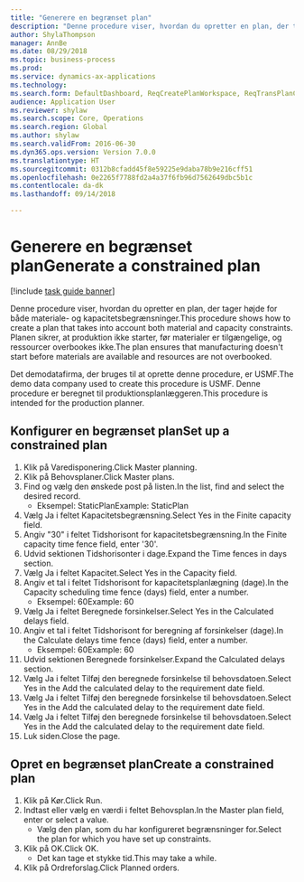 ```yaml
--- 
title: "Generere en begrænset plan"
description: "Denne procedure viser, hvordan du opretter en plan, der tager højde for både materiale- og kapacitetsbegrænsninger."
author: ShylaThompson
manager: AnnBe
ms.date: 08/29/2018
ms.topic: business-process
ms.prod: 
ms.service: dynamics-ax-applications
ms.technology: 
ms.search.form: DefaultDashboard, ReqCreatePlanWorkspace, ReqTransPlanCard, ReqPlanSched
audience: Application User
ms.reviewer: shylaw
ms.search.scope: Core, Operations
ms.search.region: Global
ms.author: shylaw
ms.search.validFrom: 2016-06-30
ms.dyn365.ops.version: Version 7.0.0
ms.translationtype: HT
ms.sourcegitcommit: 0312b8cfadd45f8e59225e9daba78b9e216cff51
ms.openlocfilehash: 0e2265f7788fd2a4a37f6fb96d7562649dbc5b1c
ms.contentlocale: da-dk
ms.lasthandoff: 09/14/2018

---
```

# <a name="generate-a-constrained-plan"></a><span data-ttu-id="5f714-103">Generere en begrænset plan</span><span class="sxs-lookup"><span data-stu-id="5f714-103">Generate a constrained plan</span></span>

[!include [task guide banner](../../includes/task-guide-banner.md)]

<span data-ttu-id="5f714-104">Denne procedure viser, hvordan du opretter en plan, der tager højde for både materiale- og kapacitetsbegrænsninger.</span><span class="sxs-lookup"><span data-stu-id="5f714-104">This procedure shows how to create a plan that takes into account both material and capacity constraints.</span></span> <span data-ttu-id="5f714-105">Planen sikrer, at produktion ikke starter, før materialer er tilgængelige, og ressourcer overbookes ikke.</span><span class="sxs-lookup"><span data-stu-id="5f714-105">The plan ensures that manufacturing doesn't start before materials are available and resources are not overbooked.</span></span> 

<span data-ttu-id="5f714-106">Det demodatafirma, der bruges til at oprette denne procedure, er USMF.</span><span class="sxs-lookup"><span data-stu-id="5f714-106">The demo data company used to create this procedure is USMF.</span></span> <span data-ttu-id="5f714-107">Denne procedure er beregnet til produktionsplanlæggeren.</span><span class="sxs-lookup"><span data-stu-id="5f714-107">This procedure is intended for the production planner.</span></span>


## <a name="set-up-a-constrained-plan"></a><span data-ttu-id="5f714-108">Konfigurer en begrænset plan</span><span class="sxs-lookup"><span data-stu-id="5f714-108">Set up a constrained plan</span></span>
1. <span data-ttu-id="5f714-109">Klik på Varedisponering.</span><span class="sxs-lookup"><span data-stu-id="5f714-109">Click Master planning.</span></span>
2. <span data-ttu-id="5f714-110">Klik på Behovsplaner.</span><span class="sxs-lookup"><span data-stu-id="5f714-110">Click Master plans.</span></span>
3. <span data-ttu-id="5f714-111">Find og vælg den ønskede post på listen.</span><span class="sxs-lookup"><span data-stu-id="5f714-111">In the list, find and select the desired record.</span></span>
    * <span data-ttu-id="5f714-112">Eksempel: StaticPlan</span><span class="sxs-lookup"><span data-stu-id="5f714-112">Example: StaticPlan</span></span>  
4. <span data-ttu-id="5f714-113">Vælg Ja i feltet Kapacitetsbegrænsning.</span><span class="sxs-lookup"><span data-stu-id="5f714-113">Select Yes in the Finite capacity field.</span></span>
5. <span data-ttu-id="5f714-114">Angiv "30" i feltet Tidshorisont for kapacitetsbegrænsning.</span><span class="sxs-lookup"><span data-stu-id="5f714-114">In the Finite capacity time fence field, enter '30'.</span></span>
6. <span data-ttu-id="5f714-115">Udvid sektionen Tidshorisonter i dage.</span><span class="sxs-lookup"><span data-stu-id="5f714-115">Expand the Time fences in days section.</span></span>
7. <span data-ttu-id="5f714-116">Vælg Ja i feltet Kapacitet.</span><span class="sxs-lookup"><span data-stu-id="5f714-116">Select Yes in the Capacity field.</span></span>
8. <span data-ttu-id="5f714-117">Angiv et tal i feltet Tidshorisont for kapacitetsplanlægning (dage).</span><span class="sxs-lookup"><span data-stu-id="5f714-117">In the Capacity scheduling time fence (days) field, enter a number.</span></span>
    * <span data-ttu-id="5f714-118">Eksempel: 60</span><span class="sxs-lookup"><span data-stu-id="5f714-118">Example: 60</span></span>  
9. <span data-ttu-id="5f714-119">Vælg Ja i feltet Beregnede forsinkelser.</span><span class="sxs-lookup"><span data-stu-id="5f714-119">Select Yes in the Calculated delays field.</span></span>
10. <span data-ttu-id="5f714-120">Angiv et tal i feltet Tidshorisont for beregning af forsinkelser (dage).</span><span class="sxs-lookup"><span data-stu-id="5f714-120">In the Calculate delays time fence (days) field, enter a number.</span></span>
    * <span data-ttu-id="5f714-121">Eksempel: 60</span><span class="sxs-lookup"><span data-stu-id="5f714-121">Example: 60</span></span>  
11. <span data-ttu-id="5f714-122">Udvid sektionen Beregnede forsinkelser.</span><span class="sxs-lookup"><span data-stu-id="5f714-122">Expand the Calculated delays section.</span></span>
12. <span data-ttu-id="5f714-123">Vælg Ja i feltet Tilføj den beregnede forsinkelse til behovsdatoen.</span><span class="sxs-lookup"><span data-stu-id="5f714-123">Select Yes in the Add the calculated delay to the requirement date field.</span></span>
13. <span data-ttu-id="5f714-124">Vælg Ja i feltet Tilføj den beregnede forsinkelse til behovsdatoen.</span><span class="sxs-lookup"><span data-stu-id="5f714-124">Select Yes in the Add the calculated delay to the requirement date field.</span></span>
14. <span data-ttu-id="5f714-125">Vælg Ja i feltet Tilføj den beregnede forsinkelse til behovsdatoen.</span><span class="sxs-lookup"><span data-stu-id="5f714-125">Select Yes in the Add the calculated delay to the requirement date field.</span></span>
15. <span data-ttu-id="5f714-126">Luk siden.</span><span class="sxs-lookup"><span data-stu-id="5f714-126">Close the page.</span></span>

## <a name="create-a-constrained-plan"></a><span data-ttu-id="5f714-127">Opret en begrænset plan</span><span class="sxs-lookup"><span data-stu-id="5f714-127">Create a constrained plan</span></span>
1. <span data-ttu-id="5f714-128">Klik på Kør.</span><span class="sxs-lookup"><span data-stu-id="5f714-128">Click Run.</span></span>
2. <span data-ttu-id="5f714-129">Indtast eller vælg en værdi i feltet Behovsplan.</span><span class="sxs-lookup"><span data-stu-id="5f714-129">In the Master plan field, enter or select a value.</span></span>
    * <span data-ttu-id="5f714-130">Vælg den plan, som du har konfigureret begrænsninger for.</span><span class="sxs-lookup"><span data-stu-id="5f714-130">Select the plan for which you have set up constraints.</span></span>  
3. <span data-ttu-id="5f714-131">Klik på OK.</span><span class="sxs-lookup"><span data-stu-id="5f714-131">Click OK.</span></span>
    * <span data-ttu-id="5f714-132">Det kan tage et stykke tid.</span><span class="sxs-lookup"><span data-stu-id="5f714-132">This may take a while.</span></span>  
4. <span data-ttu-id="5f714-133">Klik på Ordreforslag.</span><span class="sxs-lookup"><span data-stu-id="5f714-133">Click Planned orders.</span></span>


